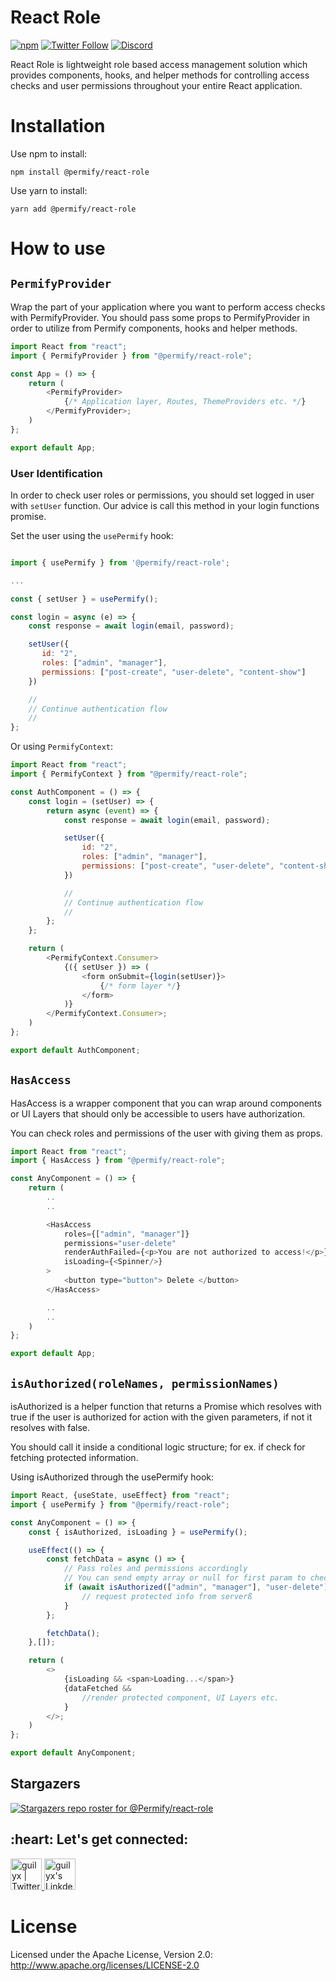 # React Role
[![npm](https://img.shields.io/npm/v/@permify/react-role?style=flat-square)](https://www.npmjs.com/package/@permify/react-role)
[![Twitter Follow](https://img.shields.io/twitter/follow/GetPermify?style=social)](https://twitter.com/GetPermify)
[![Discord](https://img.shields.io/discord/837692625737613362.svg?label=&logo=discord&logoColor=ffffff&color=7389D8&labelColor=6A7EC2)](https://discord.gg/nJdM6JnAtH)

React Role is lightweight role based access management solution which provides components, hooks, and helper methods for controlling access checks and user permissions throughout your entire React application.

# Installation
Use npm to install: 

```shell
npm install @permify/react-role
```
Use yarn to install:

```shell
yarn add @permify/react-role
```

# How to use

## `PermifyProvider`

Wrap the part of your application where you want to perform access checks with PermifyProvider. You should pass some props to PermifyProvider in order to utilize from Permify components, hooks and helper methods.

```javascript
import React from "react";
import { PermifyProvider } from "@permify/react-role";

const App = () => {
    return (
        <PermifyProvider>
            {/* Application layer, Routes, ThemeProviders etc. */}
        </PermifyProvider>;
    )
};

export default App;
```
### User Identification

In order to check user roles or permissions, you should set logged in user with ```setUser``` function. Our advice is call this method in your login functions promise. 

Set the user using the ```usePermify``` hook:

```javascript

import { usePermify } from '@permify/react-role';

...

const { setUser } = usePermify();

const login = async (e) => {
    const response = await login(email, password);

    setUser({
       id: "2",
       roles: ["admin", "manager"],
       permissions: ["post-create", "user-delete", "content-show"]
    })

    //
    // Continue authentication flow
    //         
};
```

Or using ```PermifyContext```:

```javascript
import React from "react";
import { PermifyContext } from "@permify/react-role";

const AuthComponent = () => {
    const login = (setUser) => {
        return async (event) => {
            const response = await login(email, password);

            setUser({
                id: "2",
                roles: ["admin", "manager"], 
                permissions: ["post-create", "user-delete", "content-show"]
            })

            //
            // Continue authentication flow
            // 
        };
    };

    return (
        <PermifyContext.Consumer>
            {({ setUser }) => (
                <form onSubmit={login(setUser)}>
                    {/* form layer */}
                </form>
            )}
        </PermifyContext.Consumer>; 
    )
};

export default AuthComponent;
```

## `HasAccess` 

HasAccess is a wrapper component that you can wrap around components or UI Layers that should only be accessible to users have authorization. 

You can check roles and permissions of the user with giving them as props.

```javascript
import React from "react";
import { HasAccess } from "@permify/react-role";

const AnyComponent = () => {
    return (
        ..
        ..

        <HasAccess
            roles={["admin", "manager"]} 
            permissions="user-delete" 
            renderAuthFailed={<p>You are not authorized to access!</p>}
            isLoading={<Spinner/>}
        >
            <button type="button"> Delete </button>
        </HasAccess>

        ..
        ..
    )
};

export default App;
```

## `isAuthorized(roleNames, permissionNames)`

isAuthorized is a helper function that returns a Promise which resolves with true if the user is authorized for action with the given parameters, if not it resolves with false. 

You should call it inside a conditional logic structure; for ex. if check for fetching protected information.

Using isAuthorized through the usePermify hook:

```javascript
import React, {useState, useEffect} from "react";
import { usePermify } from "@permify/react-role";

const AnyComponent = () => {
    const { isAuthorized, isLoading } = usePermify();

    useEffect(() => {
        const fetchData = async () => {
            // Pass roles and permissions accordingly
            // You can send empty array or null for first param to check permissions only
            if (await isAuthorized(["admin", "manager"], "user-delete")) {
                // request protected info from serverß
            }
        };

        fetchData();
    },[]);

    return (
        <>  
            {isLoading && <span>Loading...</span>}
            {dataFetched &&
                //render protected component, UI Layers etc.
            }
        </>;
    )
};

export default AnyComponent;
```

Stargazers
-----------

[![Stargazers repo roster for @Permify/react-role](https://reporoster.com/stars/Permify/react-role)](https://github.com/Permify/react-role/stargazers)

<h2 align="left">:heart: Let's get connected:</h2>

<p align="left">
<a href="https://twitter.com/GetPermify">
  <img alt="guilyx | Twitter" width="50px" src="https://user-images.githubusercontent.com/43545812/144034996-602b144a-16e1-41cc-99e7-c6040b20dcaf.png"/>
</a>
<a href="https://www.linkedin.com/company/permifyco">
  <img alt="guilyx's LinkdeIN" width="50px" src="https://user-images.githubusercontent.com/43545812/144035037-0f415fc7-9f96-4517-a370-ccc6e78a714b.png" />
</a>
</p>

# License
Licensed under the Apache License, Version 2.0: http://www.apache.org/licenses/LICENSE-2.0
